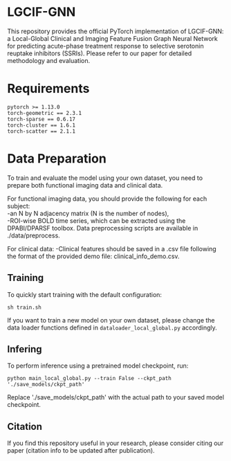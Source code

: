 # LGCIF-GNN
This repository provides the official PyTorch implementation of LGCIF-GNN: a Local-Global Clinical and Imaging Feature Fusion Graph Neural Network for predicting acute-phase treatment response to selective serotonin reuptake inhibitors (SSRIs). 
Please refer to our paper for detailed methodology and evaluation.

# Requirements
```
pytorch >= 1.13.0
torch-geometric == 2.3.1
torch-sparse == 0.6.17
torch-cluster == 1.6.1
torch-scatter == 2.1.1
```

# Data Preparation
To train and evaluate the model using your own dataset, you need to prepare both functional imaging data and clinical data.

For functional imaging data, you should provide the following for each subject:  
-an N by N adjacency matrix (N is the number of nodes),  
-ROI-wise BOLD time series, which can be extracted using the DPABI/DPARSF toolbox.
Data preprocessing scripts are available in ./data/preprocess.

For clinical data:
-Clinical features should be saved in a .csv file following the format of the provided demo file: clinical_info_demo.csv.

## Training
To quickly start training with the default configuration:
```
sh train.sh
```
If you want to train a new model on your own dataset, please change the data loader functions defined in `dataloader_local_global.py` accordingly.  

## Infering
To perform inference using a pretrained model checkpoint, run:
```
python main_local_global.py --train False --ckpt_path './save_models/ckpt_path'
```
Replace './save_models/ckpt_path' with the actual path to your saved model checkpoint.

## Citation
If you find this repository useful in your research, please consider citing our paper (citation info to be updated after publication).